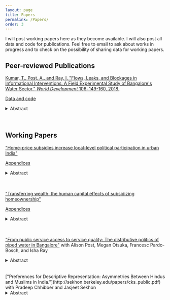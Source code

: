 ```yaml
---
layout: page
title: Papers
permalink: /Papers/
order: 3
---
```

<!-- Global site tag (gtag.js) - Google Analytics -->
<script async src="https://www.googletagmanager.com/gtag/js?id=UA-111923831-1"></script>
<script>
  window.dataLayer = window.dataLayer || [];
  function gtag(){dataLayer.push(arguments);}
  gtag('js', new Date());

  gtag('config', 'UA-111923831-1');
</script>

I will post working papers here as they become available. I will also post all data and code for publications. Feel free to email to ask about works in progress and to check on the possibility of sharing data for working papers. 

## Peer-reviewed Publications
 
[Kumar, T., Post, A., and Ray, I. "Flows, Leaks, and Blockages in Informational Interventions: A Field Experimental Study of Bangalore's Water Sector." *World Development* 106: 149-160, 2018.](https://docs.google.com/viewer?a=v&pid=sites&srcid=ZGVmYXVsdGRvbWFpbnxhbGlzb25lcG9zdHxneDo2MjRlMWRiZDNlYzJlNWRl) 

[Data and code](https://dataverse.harvard.edu/dataset.xhtml?persistentId=doi:10.7910/DVN/ZMYDWN) 
<details>
  <summary>Abstract</summary>
Under what circumstances might providing citizens with information compensate for unreliable public services? We present a field-experimental evaluation of a program that provided households in Bangalore with advance notification of intermittently provided piped water. The implementers expected that increasing service predictability would reduce wait times for water, reduce costs related to waiting, and improve citizen-state relationships. As many citizens did not receive accurate information, our study detected no impacts on household wait times for water or state-citizen relations. Nonetheless, our study suggests that notifications about water timing reduced stress, especially among low income populations. These findings indicate that greater attention should be paid to both psychological outcomes and the information production and dissemination chain in information interventions. We introduce a causal framework for analyzing “information pipelines” to enable such efforts.
</details> <br/><br/>   
   
## Working Papers

["Home-price subsidies increase local-level political participation in urban India"](June6.pdf) 

[Appendices](Appendices.pdf)
<details>
  <summary>Abstract</summary>
How do government transfers in low- and middle-income countries affect recipients' everyday local-level political participation? Existing research on political behavior in these contexts in the United States suggests that this relationship could be either positive or negative.  I study the effects of subsidized home-prices in Mumbai, India through an original survey of winners and non-winners of program lotteries. Benefitting increases reported demands made to improve local services and knowledge about municipal government, even among those who rent out the homes. Mechanisms include changes in beneficiaries' self-perception and an increased interest in improving communities. Even where politics is described as a set of exchange-based relationships between officials and citizens,  transfers generate active citizenship by increasing the political capacity and changing the motivations of recipients. They also create interest groups at the local level, where such policies are not made, but implemented and experienced.  	 </details>  <br/><br/>   

["Transferring wealth: the human capital effects of subsidizing homeownership"](Kumar_human_capital.pdf) 

[Appendices](Appendices_.pdf)
<details>
  <summary>Abstract</summary>
Governments often subsidize homeownership, thereby transferring wealth to households. When studying subsidized housing lotteries in Mumbai, I find that beneficiaries reinvest this wealth in human capital. About 3-5 years after the lotteries, winners are more educated and more likely to be employed than non-winners, with large effects concentrated among school-age youth. Effects are unlikely to be driven solely by relocation to areas with better opportunities, as at the time of the survey, winners live in neighborhoods with worse schools, lower rates of literacy, and lower employment rates than non-winners. The results highlight how these illiquid government wealth transfers can shape beneficiaries' long-term economic trajectories in a short time.</details>  <br/><br/>   
  
["From public service access to service quality: The distributive politics of piped water in Bangalore"](https://watson.brown.edu/southasia/files/southasia/imce/events/Spring2018/Postetal.intermittency4.20.pdf) with Alison Post, Megan Otsuka, Francesc Pardo-Bosch, and Isha Ray 
<details>
  <summary>Abstract</summary>
Infrastructure services such as water, electricity, and mass transit are central to urban livelihoods. While the political economy literature on local public goods provision has examined patterns of expenditure on and access to infrastructure, variation in service quality for those receiving networked services has received far less attention. In this paper, we examine the distribution of service intermittency, which detracts from service quality and imposes significant welfare costs. We disaggregate intermittency into four dimensions: predictability, frequency, duration, and throughput. We extend arguments from the distributive politics literature to predict the allocation of burdens associated with intermittency among households; we show that this literature has paid insufficient attention to how network structures affect the ability of state or city officials to differentially channel service flows. We illustrate the importance of different dimensions of intermittency and network structure through an analysis of the political geography of piped water supply in Bangalore, India. We find that variation occurs at the “valve area” level, or the smallest units at which water pressure can be distributed, and not at the household-level. Households in low-income valve areas receive more frequent and regular service than those in more affluent ones, contrary to predictions from the distributive politics literature. Our work suggests that the distributive politics of network access differ significantly from those affecting water flows within the network.
</details>  
<br/><br/>   
 ["Preferences for Descriptive Representation: Asymmetries Between Hindus and Muslims in India."](http://sekhon.berkeley.edu/papers/cks_public.pdf) with Pradeep Chhibber and Jasjeet Sekhon 
 <details>
  <summary>Abstract</summary>
Do minorities have a preference for descriptive representation? We address this question in India, a deeply religious society that has experienced extensive conflict between its Hindu majority and Muslim minority populations. Existing studies of preferences in such settings tend to attribute vote choice to strategic behavior by voters and parties. But because an election is a strategic context, voting outcomes usually reveal not the ideal preferences of voters, but rather their preferences mediated through a political and institutional context. Our research instead seeks to reveal ideal preferences through multiple experiments in diverse strategic settings in India. We find that within and across state lines, Muslims express a preference for co-religious candidates, but Hindus do not. Our findings support the idea that minorities may have a preference for descriptive representation even when it is not strategic to vote for coethnic or co-religious candidates.</details>  

  





